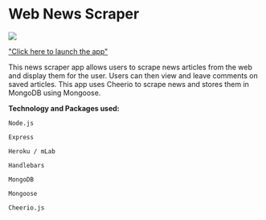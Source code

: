 # Web News Scraper

![](https://media.giphy.com/media/n2IPMYMthV0m4/giphy.gif)

["Click here to launch the app"](https://vast-depths-84495.herokuapp.com/)


This news scraper app allows users to scrape news articles from the web and display them for the user. Users can then view and leave comments on saved articles. This app uses Cheerio to scrape news and stores them in MongoDB using Mongoose.



**Technology and Packages used:**

    Node.js

    Express

    Heroku / mLab

    Handlebars

    MongoDB

    Mongoose

    Cheerio.js
